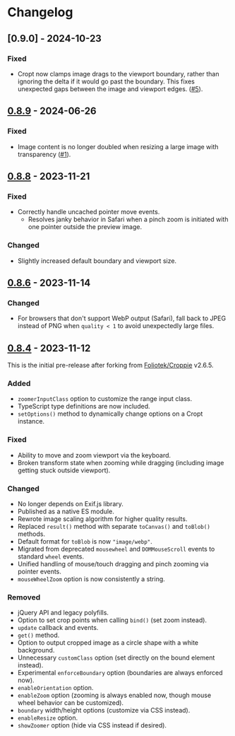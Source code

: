 # Changelog

## [0.9.0] - 2024-10-23
### Fixed
- Cropt now clamps image drags to the viewport boundary, rather than ignoring the delta if it would go past the boundary. This fixes unexpected gaps between the image and viewport edges. ([#5]).


## [0.8.9] - 2024-06-26
### Fixed
- Image content is no longer doubled when resizing a large image with transparency ([#1]).


## [0.8.8] - 2023-11-21
### Fixed
- Correctly handle uncached pointer move events.
    - Resolves janky behavior in Safari when a pinch zoom is initiated with one pointer outside the preview image.

### Changed
- Slightly increased default boundary and viewport size.


## [0.8.6] - 2023-11-14
### Changed
- For browsers that don't support WebP output (Safari), fall back to JPEG instead of PNG when `quality < 1` to avoid unexpectedly large files.


## [0.8.4] - 2023-11-12
This is the initial pre-release after forking from [Foliotek/Croppie](https://github.com/Foliotek/Croppie) v2.6.5.

### Added
- `zoomerInputClass` option to customize the range input class.
- TypeScript type definitions are now included.
- `setOptions()` method to dynamically change options on a Cropt instance.

### Fixed
- Ability to move and zoom viewport via the keyboard.
- Broken transform state when zooming while dragging (including image getting stuck outside viewport).

### Changed
- No longer depends on Exif.js library.
- Published as a native ES module.
- Rewrote image scaling algorithm for higher quality results.
- Replaced `result()` method with separate `toCanvas()` and `toBlob()` methods.
- Default format for `toBlob` is now `"image/webp"`.
- Migrated from deprecated `mousewheel` and `DOMMouseScroll` events to standard `wheel` events.
- Unified handling of mouse/touch dragging and pinch zooming via pointer events.
- `mouseWheelZoom` option is now consistently a string.

### Removed
- jQuery API and legacy polyfills.
- Option to set crop points when calling `bind()` (set zoom instead).
- `update` callback and events.
- `get()` method.
- Option to output cropped image as a circle shape with a white background.
- Unnecessary `customClass` option (set directly on the bound element instead).
- Experimental `enforceBoundary` option (boundaries are always enforced now).
- `enableOrientation` option.
- `enableZoom` option (zooming is always enabled now, though mouse wheel behavior can be customized).
- `boundary` width/height options (customize via CSS instead).
- `enableResize` option.
- `showZoomer` option (hide via CSS instead if desired).

[#1]: https://github.com/theodorejb/cropt/pull/1
[#5]: https://github.com/theodorejb/cropt/pull/5
[Unreleased]: https://github.com/theodorejb/cropt/compare/v0.8.9...HEAD
[0.8.9]: https://github.com/theodorejb/cropt/compare/v0.8.8...v0.8.9
[0.8.8]: https://github.com/theodorejb/cropt/compare/v0.8.6...v0.8.8
[0.8.6]: https://github.com/theodorejb/cropt/compare/v0.8.4...v0.8.6
[0.8.4]: https://github.com/theodorejb/cropt/releases/tag/v0.8.4

